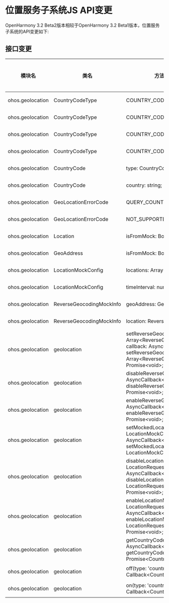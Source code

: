 # 位置服务子系统JS API变更

OpenHarmony 3.2 Beta2版本相较于OpenHarmony 3.2 Beta1版本，位置服务子系统的API变更如下:

## 接口变更

| 模块名 | 类名 | 方法/属性/枚举/常量 | 变更类型 |
|---|---|---|---|
| ohos.geolocation | CountryCodeType | COUNTRY_CODE_FROM_NETWORK | 新增 |
| ohos.geolocation | CountryCodeType | COUNTRY_CODE_FROM_LOCATION | 新增 |
| ohos.geolocation | CountryCodeType | COUNTRY_CODE_FROM_SIM | 新增 |
| ohos.geolocation | CountryCodeType | COUNTRY_CODE_FROM_LOCALE = 1 | 新增 |
| ohos.geolocation | CountryCode | type: CountryCodeType; | 新增 |
| ohos.geolocation | CountryCode | country: string; | 新增 |
| ohos.geolocation | GeoLocationErrorCode | QUERY_COUNTRY_CODE_ERROR | 新增 |
| ohos.geolocation | GeoLocationErrorCode | NOT_SUPPORTED = 100 | 新增 |
| ohos.geolocation | Location | isFromMock: Boolean; | 新增 |
| ohos.geolocation | GeoAddress | isFromMock: Boolean; | 新增 |
| ohos.geolocation | LocationMockConfig | locations: Array\<Location>; | 新增 |
| ohos.geolocation | LocationMockConfig | timeInterval: number; | 新增 |
| ohos.geolocation | ReverseGeocodingMockInfo | geoAddress: GeoAddress; | 新增 |
| ohos.geolocation | ReverseGeocodingMockInfo | location: ReverseGeoCodeRequest; | 新增 |
| ohos.geolocation | geolocation | setReverseGeocodingMockInfo(mockInfos: Array\<ReverseGeocodingMockInfo>, callback: AsyncCallback\<void>) : void;<br>setReverseGeocodingMockInfo(mockInfos: Array\<ReverseGeocodingMockInfo>) : Promise\<void>; | 新增 |
| ohos.geolocation | geolocation | disableReverseGeocodingMock(callback: AsyncCallback\<void>) : void;<br>disableReverseGeocodingMock() : Promise\<void>; | 新增 |
| ohos.geolocation | geolocation | enableReverseGeocodingMock(callback: AsyncCallback\<void>) : void;<br>enableReverseGeocodingMock() : Promise\<void>; | 新增 |
| ohos.geolocation | geolocation | setMockedLocations(config: LocationMockConfig, callback: AsyncCallback\<void>) : void;<br>setMockedLocations(config: LocationMockConfig) : Promise\<void>; | 新增 |
| ohos.geolocation | geolocation | disableLocationMock(scenario?: LocationRequestScenario, callback: AsyncCallback\<void>) : void;<br>disableLocationMock(scenario?: LocationRequestScenario) : Promise\<void>; | 新增 |
| ohos.geolocation | geolocation | enableLocationMock(scenario?: LocationRequestScenario, callback: AsyncCallback\<void>) : void;<br>enableLocationMock(scenario?: LocationRequestScenario) : Promise\<void>; | 新增 |
| ohos.geolocation | geolocation | getCountryCode(callback: AsyncCallback\<CountryCode>) : void;<br>getCountryCode() : Promise\<CountryCode>; | 新增 |
| ohos.geolocation | geolocation | off(type: 'countryCodeChange', callback?: Callback\<CountryCode>) : void; | 新增 |
| ohos.geolocation | geolocation | on(type: 'countryCodeChange', callback: Callback\<CountryCode>) : void; | 新增 |

